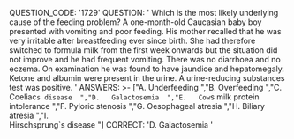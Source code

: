 QUESTION_CODE: '1729'
QUESTION: '  Which is the most likely underlying cause of the feeding problem?    A one-month-old Caucasian baby boy presented with vomiting and poor feeding. His mother recalled that he was very irritable after breastfeeding ever since birth. She had therefore switched to formula milk from the first week onwards but the situation did not improve and he had frequent vomiting. There was no diarrhoea and no eczema. On examination he was found to have jaundice and hepatomegaly. Ketone and albumin were present in the urine. A urine-reducing substances test was positive.  '
ANSWERS: >-
  ["A.   Underfeeding  ","B.   Overfeeding  ","C.   Coeliac`s disease  ","D.  
  Galactosemia  ","E.   Cow`s milk protein intolerance  ","F.   Pyloric
  stenosis  ","G.   Oesophageal atresia  ","H.   Biliary atresia  ","I.  
  Hirschsprung`s disease  "]
CORRECT: 'D.   Galactosemia  '
